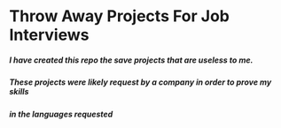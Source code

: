 # Throw Away Projects For Job Interviews

##### I have created this repo the save projects that are useless to me.
##### These projects were likely request by a company in order to prove my skills
##### in the languages requested
